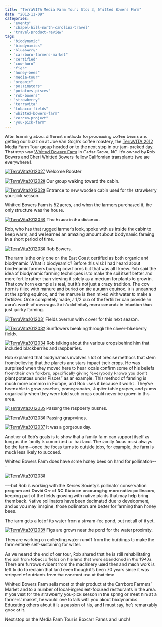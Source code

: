 ```yaml
---
title: "TerraVITA Media Farm Tour: Stop 3, Whitted Bowers Farm"
date: "2012-11-09"
categories:
  - "events"
  - "chapel-hill-north-carolina-travel"
  - "travel-product-review"
tags:
  - "biodynamic"
  - "biodynamics"
  - "blueberry"
  - "carrboro-farmers-market"
  - "certified"
  - "cow-horn"
  - "figs"
  - "honey-bees"
  - "media-tour"
  - "organic"
  - "pollinators"
  - "potatoes-pisces"
  - "rob-bowers"
  - "strawberry"
  - "terravita"
  - "tobacco-fields"
  - "whitted-bowers-farm"
  - "xerces-project"
  - "you-pick-farm"
---
```


After learning about different methods for processing coffee beans and getting our buzz on at Joe Van Gogh’s coffee roastery, the [TerraVITA 2012](http://www.terravitaevent.com/) Media Farm Tour group headed on to the next stop in our jam-packed day. That stop was [Whitted Bowers Farm](http://www.whittedbowersfarm.com/Welcome.html) in Cedar Grove, NC. It’s owned by Rob Bowers and Cheri Whitted Bowers, fellow Californian transplants (we are everywhere!).




<div class="caption">

[![](http://www.rebeccagomezfarrell.com/wp-content/uploads/2012/11/TerraVita2012027.jpg "TerraVita2012027")](http://www.rebeccagomezfarrell.com/wp-content/uploads/2012/11/TerraVita2012027.jpg) Welcome Rooster</div>





<div class="caption">

[![](http://www.rebeccagomezfarrell.com/wp-content/uploads/2012/11/TerraVita2012028.jpg "TerraVita2012028")](http://www.rebeccagomezfarrell.com/wp-content/uploads/2012/11/TerraVita2012028.jpg) Our group walking toward the cabin.</div>





<div class="caption">

[![](http://www.rebeccagomezfarrell.com/wp-content/uploads/2012/11/TerraVita2012029.jpg "TerraVita2012029")](http://www.rebeccagomezfarrell.com/wp-content/uploads/2012/11/TerraVita2012029.jpg) Entrance to new wooden cabin used for the strawberry you-pick season.</div>


Whitted Bowers Farm is 52 acres, and when the farmers purchased it, the only structure was the house.




<div class="caption">

[![](http://www.rebeccagomezfarrell.com/wp-content/uploads/2012/11/TerraVita2012040.jpg "TerraVita2012040")](http://www.rebeccagomezfarrell.com/wp-content/uploads/2012/11/TerraVita2012040.jpg) The house in the distance.</div>


Rob, who has that rugged farmer’s look, spoke with us inside the cabin to keep warm, and we learned an amazing amount about biodynamic farming in a short period of time.




<div class="caption">

[![](http://www.rebeccagomezfarrell.com/wp-content/uploads/2012/11/TerraVita2012030.jpg "TerraVita2012030")](http://www.rebeccagomezfarrell.com/wp-content/uploads/2012/11/TerraVita2012030.jpg) Rob Bowers.</div>


The farm is the only one on the East Coast certified as both organic and biodynamic. What is biodynamic? Before this visit I had heard about biodynamic farmers burying cow horns but that was all I knew. Rob said the idea of biodynamic farming techniques is to make the soil itself better and more fertile rather than viewing it solely as a medium for plants to grow in. That cow horn example is real, but it’s not just a crazy tradition. The cow horn is filled with manure and buried on the autumn equinox. It is unearthed at the spring equinox, and the manure is then mixed with water to make a fertilizer. Once completely made, a 1/2 cup of the fertilizer can provide an acre’s worth of coverage. So it’s definitely more concrete in intention than just quirky farming.




<div class="caption">

[![](http://www.rebeccagomezfarrell.com/wp-content/uploads/2012/11/TerraVita2012031.jpg "TerraVita2012031")](http://www.rebeccagomezfarrell.com/wp-content/uploads/2012/11/TerraVita2012031.jpg) Fields overrun with clover for this next season.</div>





<div class="caption">

[![](http://www.rebeccagomezfarrell.com/wp-content/uploads/2012/11/TerraVita2012032.jpg "TerraVita2012032")](http://www.rebeccagomezfarrell.com/wp-content/uploads/2012/11/TerraVita2012032.jpg) Sunflowers breaking through the clover-blueberry fields.</div>





<div class="caption">

[![](http://www.rebeccagomezfarrell.com/wp-content/uploads/2012/11/TerraVita2012034.jpg "TerraVita2012034")](http://www.rebeccagomezfarrell.com/wp-content/uploads/2012/11/TerraVita2012034.jpg) Rob talking about the various crops behind him that included blackberries and raspberries.</div>


Rob explained that biodynamics involves a lot of precise methods that stem from believing that the planets and stars impact their crops. He was surprised when they moved here to hear locals confirm some of his beliefs from their own folklore, specifically giving “everybody knows you don’t plant potatoes under Pisces” as an example. This method of farming is much more common in Europe, and Rob uses it because it works. They’ve been able to grow peaches, pomegranates, Jupiter table grapes, and plums organically when they were told such crops could never be grown in this area.




<div class="caption">

[![](http://www.rebeccagomezfarrell.com/wp-content/uploads/2012/11/TerraVita2012035.jpg "TerraVita2012035")](http://www.rebeccagomezfarrell.com/wp-content/uploads/2012/11/TerraVita2012035.jpg) Passing the raspberry bushes.</div>





<div class="caption">

[![](http://www.rebeccagomezfarrell.com/wp-content/uploads/2012/11/TerraVita2012036.jpg "TerraVita2012036")](http://www.rebeccagomezfarrell.com/wp-content/uploads/2012/11/TerraVita2012036.jpg) Passing grapevines.</div>





<div class="caption">

[![](http://www.rebeccagomezfarrell.com/wp-content/uploads/2012/11/TerraVita2012037.jpg "TerraVita2012037")](http://www.rebeccagomezfarrell.com/wp-content/uploads/2012/11/TerraVita2012037.jpg) It was a gorgeous day.</div>


Another of Rob’s goals is to show that a family farm can support itself as long as the family is committed to that land. The family focus must always be the farm—once the focus turns to outside jobs, for example, the farm is much less likely to succeed.

Whitted Bowers Farm does have some honey bees on hand for pollination---

[![](http://www.rebeccagomezfarrell.com/wp-content/uploads/2012/11/TerraVita2012038.jpg "TerraVita2012038")](http://www.rebeccagomezfarrell.com/wp-content/uploads/2012/11/TerraVita2012038.jpg)

\---but Rob is working with the Xerces Society’s pollinator conservation program and David Orr of NC State on encouraging more native pollinators, keeping part of the fields growing with native plants that may help bring them back. Native pollinators have been decimated due to development, and as you may imagine, those pollinators are better for farming than honey bees.

The farm gets a lot of its water from a stream-fed pond, but not all of it yet.




<div class="caption">

[![](http://www.rebeccagomezfarrell.com/wp-content/uploads/2012/11/TerraVita2012039.jpg "TerraVita2012039")](http://www.rebeccagomezfarrell.com/wp-content/uploads/2012/11/TerraVita2012039.jpg) Figs are grown near the pond for the water proximity.</div>


They are working on collecting water runoff from the buildings to make the farm entirely self-sustaining for water.

As we neared the end of our tour, Rob shared that he is still rehabilitating the soil from tobacco fields on his land that were abandoned in the 1940s. There are furrows evident from the machinery used then and much work is left to do to reclaim that land even though it’s been 70 years since it was stripped of nutrients from the constant use at that time.

Whitted Bowers Farm sells most of their product at the Carrboro Farmers’ Market and to a number of local-ingredient-focused restaurants in the area. If you visit for the strawberry you-pick season in the spring or meet him at a farmers’ market, he would love to talk with you about biodynamics. Educating others about it is a passion of his, and I must say, he’s remarkably good at it.

Next stop on the Media Farm Tour is Boxcarr Farms and lunch!
